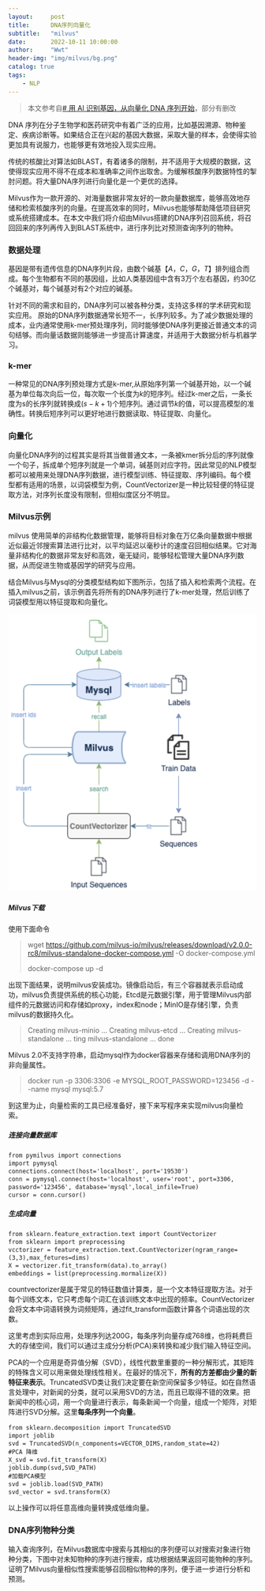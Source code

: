 ```yaml
---
layout:     post
title:      DNA序列向量化
subtitle:   "milvus"
date:       2022-10-11 10:00:00
author:     "Wwt"
header-img: "img/milvus/bg.png"
catalog: true
tags:   
    - NLP
---
```


> 本文参考自[# 用 AI 识别基因，从向量化 DNA 序列开始](https://zhuanlan.zhihu.com/p/401325597)，部分有删改

DNA 序列在分子生物学和医药研究中有着广泛的应用，比如基因溯源、物种鉴定、疾病诊断等。如果结合正在兴起的基因大数据，采取大量的样本，会使得实验更加具有说服力，也能够更有效地投入现实应用。

传统的核酸比对算法如BLAST，有着诸多的限制，并不适用于大规模的数据，这使得现实应用不得不在成本和准确率之间作出取舍。为缓解核酸序列数据特性的掣肘问题。将大量DNA序列进行向量化是一个更优的选择。

Milvus作为一款开源的、对海量数据非常友好的一款向量数据库，能够高效地存储和检索核酸序列的向量。在提高效率的同时，Milvus也能够帮助降低项目研究或系统搭建成本。在本文中我们将介绍由Milvus搭建的DNA序列召回系统，将召回回来的序列再传入到BLAST系统中，进行序列比对预测查询序列的物种。

### 数据处理

基因是带有遗传信息的DNA序列片段，由数个碱基$【A，C，G，T】$排列组合而成。每个生物都有不同的基因组，比如人类基因组中含有3万个左右基因，约30亿个碱基对，每个碱基对有2个对应的碱基。

针对不同的需求和目的，DNA序列可以被各种分类，支持这多样的学术研究和现实应用。 原始的DNA序列数据通常长短不一，长序列较多。为了减少数据处理的成本，业内通常使用k-mer预处理序列，同时能够使DNA序列更接近普通文本的词句结够。而向量话数据则能够进一步提高计算速度，并适用于大数据分析与机器学习。

### k-mer

一种常见的DNA序列预处理方式是k-mer,从原始序列第一个碱基开始，以一个碱基为单位每次向后一位，每次取一个长度为$k$的短序列。经过k-mer之后，一条长度为s的长序列就转换成$(s-k+1)$个短序列。通过调节$k$的值，可以提高模型的准确性。转换后短序列可以更好地进行数据读取、特征提取、向量化。

### 向量化

向量化DNA序列的过程其实是将其当做普通文本，一条被kmer拆分后的序列就像一个句子，拆成单个短序列就是一个单词，碱基则对应字符。因此常见的NLP模型都可以被用来处理DNA序列数据，进行模型训练、特征提取、序列编码。每个模型都有适用的场景，以词袋模型为例，CountVectorizer是一种比较轻便的特征提取方法，对序列长度没有限制，但相似度区分不明显。

### Milvus示例

milvus 使用简单的非结构化数据管理，能够将目标对象在万亿条向量数据中根据近似最近邻搜索算法进行比对，以平均延迟以毫秒计的速度召回相似结果。它对海量非结构化的数据非常友好和高效，毫无疑问，能够轻松管理大量DNA序列数据，从而促进生物或基因学的研究与应用。

结合Milvus与Mysql的分类模型结构如下图所示，包括了插入和检索两个流程。在插入milvus之前，该示例首先将所有的DNA序列进行了k-mer处理，然后训练了词袋模型用以特征提取和向量化。

![1.png](/img/milvus/1.png)

##### Milvus下载

使用下面命令

> wget https://github.com/milvus-io/milvus/releases/download/v2.0.0-rc8/milvus-standalone-docker-compose.yml -O docker-compose.yml
> 
> docker-compose up -d

出现下面结果，说明milvus安装成功。镜像启动后，有三个容器就表示启动成功，milvus负责提供系统的核心功能，Etcd是元数据引擎，用于管理Milvus内部组件的元数据访问和存储如proxy，index和node；MinIO是存储引擎，负责milvus的数据持久化。

> Creating milvus-minio ... 
> Creating milvus-etcd  ... 
> Creating milvus-standalone ... 
> ting milvus-standalone ... done

Milvus 2.0不支持字符串，启动mysql作为docker容器来存储和调用DNA序列的非向量属性。

> docker run -p 3306:3306 -e MYSQL_ROOT_PASSWORD=123456 -d --name mysql mysql:5.7

到这里为止，向量检索的工具已经准备好，接下来写程序来实现milvus向量检索。

##### 连接向量数据库

```
from pymilvus import connections
import pymysql
connections.connect(host='localhost', port='19530')
conn = pymysql.connect(host='localhost', user='root', port=3306, password='123456', database='mysql',local_infile=True)
cursor = conn.cursor()
```

##### 生成向量

```
from sklearn.feature_extraction.text import CountVectorizer
from sklearn import preprocessing
vcctorizer = feature_extraction.text.CountVectorizer(ngram_range=(3,3),max_fetures=dims)
X = vectorizer.fit_transform(data).to_array()
embeddings = list(preprocessing.mormalize(X))
```

countvectorizer是属于常见的特征数值计算类，是一个文本特征提取方法。对于每个训练文本，它只考虑每个词汇在该训练文本中出现的频率。CountVectorizer会将文本中词语转换为词频矩阵，通过fit_transform函数计算各个词语出现的次数。

这里考虑到实际应用，处理序列达200G，每条序列向量存成768维，也将耗费巨大的存储空间，我们可以通过主成分分析(PCA)来转换和减少我们输入特征空间。

PCA的一个应用是奇异值分解（SVD），线性代数里重要的一种分解形式，其矩阵的特殊含义可以用来做处理线性相关。在最好的情况下，**所有的方差都由少量的新特征来表示**。TruncatedSVD类让我们决定要在新空间保留多少特征。如在自然语言处理中，对新闻的分类，就可以采用SVD的方法，而且已取得不错的效果。把新闻中的核心词，用一个向量进行表示，每条新闻一个向量，组成一个矩阵，对矩阵进行SVD分解。这里**每条序列一个向量**。

```
from sklearn.decomposition import TruncatedSVD
import joblib
svd = TruncatedSVD(n_components=VECTOR_DIMS,random_state=42)
#PCA 降维
X_svd = svd.fit_transform(X)
joblib.dump(svd,SVD_PATH)
#加载PCA模型
svd = joblib.load(SVD_PATH)
svd_vector = svd.transform(X)
```

以上操作可以将任意高维向量转换成低维向量。

### DNA序列物种分类

输入查询序列，在Milvus数据库中搜索与其相似的序列便可以对搜索对象进行物种分类，下图中对未知物种的序列进行搜索，成功根据结果返回可能物种的序列。证明了Milvus向量相似性搜索能够召回相似物种的序列，便于进一步进行分析和预测。
